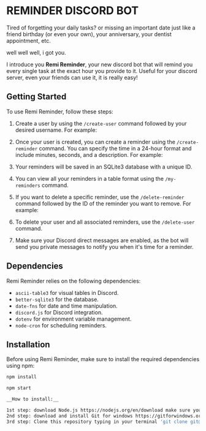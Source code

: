 # REMINDER DISCORD BOT

Tired of forgetting your daily tasks? or missing an important date just like a friend birthday (or even your own), your anniversary, your dentist appointment, etc.

well well well, i got you.

I introduce you **Remi Reminder**, your new discord bot that will remind you every single task at the exact hour you provide to it. Useful for your discord server, even your friends can use it, it is really easy!


## Getting Started

To use Remi Reminder, follow these steps:

1. Create a user by using the `/create-user` command followed by your desired username. For example:

2. Once your user is created, you can create a reminder using the `/create-reminder` command. You can specify the time in a 24-hour format and include minutes, seconds, and a description. For example:

3. Your reminders will be saved in an SQLite3 database with a unique ID.

4. You can view all your reminders in a table format using the `/my-reminders` command.

5. If you want to delete a specific reminder, use the `/delete-reminder` command followed by the ID of the reminder you want to remove. For example:

6. To delete your user and all associated reminders, use the `/delete-user` command.

7. Make sure your Discord direct messages are enabled, as the bot will send you private messages to notify you when it's time for a reminder.

## Dependencies

Remi Reminder relies on the following dependencies:

- `ascii-table3` for visual tables in Discord.
- `better-sqlite3` for the database.
- `date-fns` for date and time manipulation.
- `discord.js` for Discord integration.
- `dotenv` for environment variable management.
- `node-cron` for scheduling reminders.

## Installation

Before using Remi Reminder, make sure to install the required dependencies using npm:

```bash
npm install

npm start

__How to install:__

1st step: download Node.js https://nodejs.org/en/download make sure you choose LTS version.
2nd step: download and install Git for windows https://gitforwindows.org/ or linuxhttps://git-scm.com/download/linux
3rd step: Clone this repository typing in your terminal 'git clone git@github.com:GabrielCastroV/reminder-discord-bot.git'







